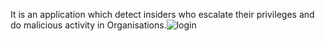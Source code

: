 It is an application which detect insiders who escalate their privileges and do malicious activity in Organisations.![login](https://github.com/Shirisha-1313/Behaviour-Based-Privilege-Escalation-Detection-System/assets/106987221/1a68dda4-e148-40a3-8d5a-59e044ef5c98)
